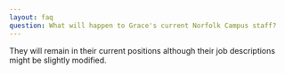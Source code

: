 ```yaml
---
layout: faq
question: What will happen to Grace's current Norfolk Campus staff?
---
```

They will remain in their current positions although their job descriptions might be slightly modified.